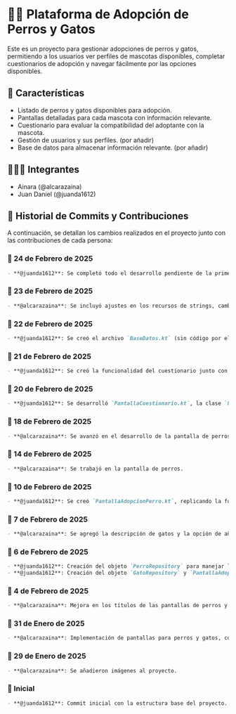 # 🐶🐱 Plataforma de Adopción de Perros y Gatos

Este es un proyecto para gestionar adopciones de perros y gatos, permitiendo a los usuarios ver perfiles de mascotas disponibles, completar cuestionarios de adopción y navegar fácilmente por las opciones disponibles.

## 🚀 Características
- Listado de perros y gatos disponibles para adopción.
- Pantallas detalladas para cada mascota con información relevante.
- Cuestionario para evaluar la compatibilidad del adoptante con la mascota.
- Gestión de usuarios y sus perfiles. (por añadir)
- Base de datos para almacenar información relevante. (por añadir)

## 👩🏼‍💻 Integrantes
- Ainara (@alcarazaina)
- Juan Daniel (@juanda1612)

## 📜 Historial de Commits y Contribuciones
A continuación, se detallan los cambios realizados en el proyecto junto con las contribuciones de cada persona:

### 📅 24 de Febrero de 2025
```md
- **@juanda1612**: Se completó todo el desarrollo pendiente de la primera entrega.
```

### 📅 23 de Febrero de 2025
```md
- **@alcarazaina**: Se incluyó ajustes en los recursos de strings, cambió de colores de botones y funcionalidad del cuestionario en la pantalla de perros.
```

### 📅 22 de Febrero de 2025
```md
- **@juanda1612**: Se creó el archivo `BaseDatos.kt` (sin código por el momento) y `PerfilesUsuario.kt`.
```

### 📅 21 de Febrero de 2025
```md
- **@juanda1612**: Se creó la funcionalidad del cuestionario junto con `PreguntasCuestionario.kt`.
```

### 📅 20 de Febrero de 2025
```md
- **@juanda1612**: Se desarrolló `PantallaCuestionario.kt`, la clase `Usuario` y se añadió un diálogo en la adopción de perros y gatos.
```

### 📅 18 de Febrero de 2025
```md
- **@alcarazaina**: Se avanzó en el desarrollo de la pantalla de perros.
```

### 📅 14 de Febrero de 2025
```md
- **@alcarazaina**: Se trabajó en la pantalla de perros.
```

### 📅 10 de Febrero de 2025
```md
- **@juanda1612**: Se creó `PantallaAdopcionPerro.kt`, replicando la funcionalidad previamente hecha para gatos.
```

### 📅 7 de Febrero de 2025
```md
- **@alcarazaina**: Se agregó la descripción de gatos y la opción de añadir la provincia del adoptante.
```

### 📅 6 de Febrero de 2025
```md
- **@juanda1612**: Creación del objeto `PerroRepository` para manejar la lista de perros.
- **@juanda1612**: Creación del objeto `GatoRepository` y `PantallaAdopcionGato.kt` para mostrar la información de los gatos seleccionados.
```

### 📅 4 de Febrero de 2025
```md
- **@alcarazaina**: Mejora en los títulos de las pantallas de perros y gatos.
```

### 📅 31 de Enero de 2025
```md
- **@alcarazaina**: Implementación de pantallas para perros y gatos, con tarjetas e imágenes.
```

### 📅 29 de Enero de 2025
```md
- **@alcarazaina**: Se añadieron imágenes al proyecto.
```

### 📅 Inicial
```md
- **@juanda1612**: Commit inicial con la estructura base del proyecto.
```

